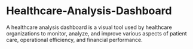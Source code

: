 # Healthcare-Analysis-Dashboard
A healthcare analysis dashboard is a visual tool used by healthcare organizations to monitor, analyze, and improve various aspects of patient care, operational efficiency, and financial performance.
